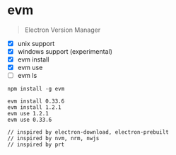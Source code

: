 # evm

> Electron Version Manager

- [x] unix support
- [x] windows support (experimental)
- [x] evm install
- [x] evm use
- [ ] evm ls

```plain
npm install -g evm
```

```plain
evm install 0.33.6
evm install 1.2.1
evm use 1.2.1
evm use 0.33.6
```

```
// inspired by electron-download, electron-prebuilt
// inspired by nvm, nrm, nwjs
// inspired by prt
```
